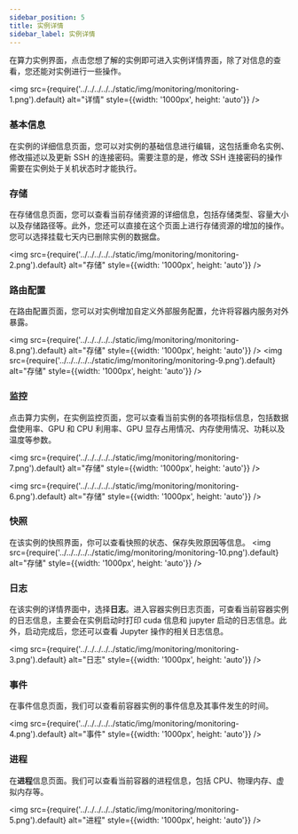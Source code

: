 ```yaml
---
sidebar_position: 5
title: 实例详情
sidebar_label: 实例详情
---
```


在算力实例界面，点击您想了解的实例即可进入实例详情界面，除了对信息的查看，您还能对实例进行一些操作。

<img src={require('../../../../../static/img/monitoring/monitoring-1.png').default} alt="详情" style={{width: '1000px', height: 'auto'}} />

### 基本信息

在实例的详细信息页面，您可以对实例的基础信息进行编辑，这包括重命名实例、修改描述以及更新 SSH 的连接密码。需要注意的是，修改 SSH 连接密码的操作需要在实例处于关机状态时才能执行。

### 存储

在存储信息页面，您可以查看当前存储资源的详细信息，包括存储类型、容量大小以及存储路径等。此外，您还可以直接在这个页面上进行存储资源的增加的操作。您可以选择挂载七天内已删除实例的数据盘。

<img src={require('../../../../../static/img/monitoring/monitoring-2.png').default} alt="存储" style={{width: '1000px', height: 'auto'}} />

### 路由配置

在路由配置页面，您可以对实例增加自定义外部服务配置，允许将容器内服务对外暴露。

<img src={require('../../../../../static/img/monitoring/monitoring-8.png').default} alt="存储" style={{width: '1000px', height: 'auto'}} />
<img src={require('../../../../../static/img/monitoring/monitoring-9.png').default} alt="存储" style={{width: '1000px', height: 'auto'}} />

### 监控

点击算力实例，在实例监控页面，您可以查看当前实例的各项指标信息，包括数据盘使用率、GPU 和 CPU 利用率、GPU 显存占用情况、内存使用情况、功耗以及温度等参数。

<img src={require('../../../../../static/img/monitoring/monitoring-7.png').default} alt="存储" style={{width: '1000px', height: 'auto'}} />

<img src={require('../../../../../static/img/monitoring/monitoring-6.png').default} alt="存储" style={{width: '1000px', height: 'auto'}} />

### 快照

在该实例的快照界面，你可以查看快照的状态、保存失败原因等信息。
<img src={require('../../../../../static/img/monitoring/monitoring-10.png').default} alt="存储" style={{width: '1000px', height: 'auto'}} />

### 日志

在该实例的详情界面中，选择**日志**。进入容器实例日志页面，可查看当前容器实例的日志信息，主要会在实例启动时打印 cuda 信息和 jupyter 启动的日志信息。此外，启动完成后，您还可以查看 Jupyter 操作的相关日志信息。

<img src={require('../../../../../static/img/monitoring/monitoring-3.png').default} alt="日志" style={{width: '1000px', height: 'auto'}} />

### 事件

在事件信息页面，我们可以查看前容器实例的事件信息及其事件发生的时间。

<img src={require('../../../../../static/img/monitoring/monitoring-4.png').default} alt="事件" style={{width: '1000px', height: 'auto'}} />

### 进程

在**进程**信息页面。我们可以查看当前容器的进程信息，包括 CPU、物理内存、虚拟内存等。

<img src={require('../../../../../static/img/monitoring/monitoring-5.png').default} alt="进程" style={{width: '1000px', height: 'auto'}} />
